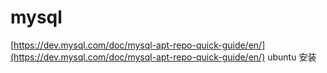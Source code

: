 # mysql

[https://dev.mysql.com/doc/mysql-apt-repo-quick-guide/en/](https://dev.mysql.com/doc/mysql-apt-repo-quick-guide/en/) ubuntu 安装

